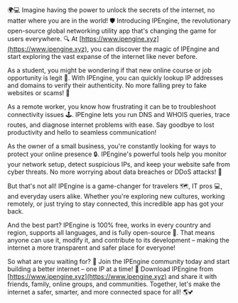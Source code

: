 🌍💻 Imagine having the power to unlock the secrets of the internet, no matter where you are in the world! 🛡️ Introducing IPEngine, the revolutionary open-source global networking utility app that's changing the game for users everywhere. 🔍 At [https://www.ipengine.xyz](https://www.ipengine.xyz), you can discover the magic of IPEngine and start exploring the vast expanse of the internet like never before.

As a student, you might be wondering if that new online course or job opportunity is legit 🤔. With IPEngine, you can quickly lookup IP addresses and domains to verify their authenticity. No more falling prey to fake websites or scams! 💸

As a remote worker, you know how frustrating it can be to troubleshoot connectivity issues 🕹️. IPEngine lets you run DNS and WHOIS queries, trace routes, and diagnose internet problems with ease. Say goodbye to lost productivity and hello to seamless communication!

As the owner of a small business, you're constantly looking for ways to protect your online presence 🔒. IPEngine's powerful tools help you monitor your network setup, detect suspicious IPs, and keep your website safe from cyber threats. No more worrying about data breaches or DDoS attacks! 🚫

But that's not all! IPEngine is a game-changer for travelers 🗺️, IT pros 💻, and everyday users alike. Whether you're exploring new cultures, working remotely, or just trying to stay connected, this incredible app has got your back.

And the best part? IPEngine is 100% free, works in every country and region, supports all languages, and is fully open-source 🌟. That means anyone can use it, modify it, and contribute to its development – making the internet a more transparent and safer place for everyone!

So what are you waiting for? 🚀 Join the IPEngine community today and start building a better internet – one IP at a time! 🔗 Download IPEngine from [https://www.ipengine.xyz](https://www.ipengine.xyz) and share it with friends, family, online groups, and communities. Together, let's make the internet a safer, smarter, and more connected space for all! 🌎💕